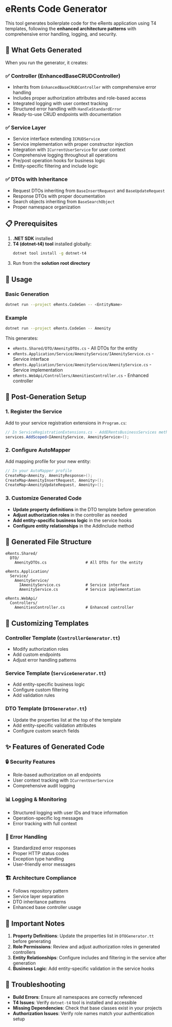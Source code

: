 # eRents Code Generator

This tool generates boilerplate code for the eRents application using T4 templates, following the **enhanced architecture patterns** with comprehensive error handling, logging, and security.

## 🎯 **What Gets Generated**

When you run the generator, it creates:

### **✅ Controller (EnhancedBaseCRUDController)**
- Inherits from `EnhancedBaseCRUDController` with comprehensive error handling
- Includes proper authorization attributes and role-based access
- Integrated logging with user context tracking
- Structured error handling with `HandleStandardError`
- Ready-to-use CRUD endpoints with documentation

### **✅ Service Layer**
- Service interface extending `ICRUDService`
- Service implementation with proper constructor injection
- Integration with `ICurrentUserService` for user context
- Comprehensive logging throughout all operations
- Pre/post operation hooks for business logic
- Entity-specific filtering and include logic

### **✅ DTOs with Inheritance**
- Request DTOs inheriting from `BaseInsertRequest` and `BaseUpdateRequest`
- Response DTOs with proper documentation
- Search objects inheriting from `BaseSearchObject`
- Proper namespace organization

## 📋 **Prerequisites**

1. **.NET SDK** installed
2. **T4 (dotnet-t4) tool** installed globally:
   ```bash
   dotnet tool install -g dotnet-t4
   ```
3. Run from the **solution root directory**

## 🚀 **Usage**

### **Basic Generation**
```bash
dotnet run --project eRents.CodeGen -- <EntityName>
```

### **Example**
```bash
dotnet run --project eRents.CodeGen -- Amenity
```

This generates:
- `eRents.Shared/DTO/AmenityDTOs.cs` - All DTOs for the entity
- `eRents.Application/Service/AmenityService/IAmenityService.cs` - Service interface
- `eRents.Application/Service/AmenityService/AmenityService.cs` - Service implementation
- `eRents.WebApi/Controllers/AmenitiesController.cs` - Enhanced controller

## 🔧 **Post-Generation Setup**

### **1. Register the Service**
Add to your service registration extensions in `Program.cs`:

```csharp
// In ServiceRegistrationExtensions.cs - AddERentsBusinessServices method
services.AddScoped<IAmenityService, AmenityService>();
```

### **2. Configure AutoMapper**
Add mapping profile for your new entity:

```csharp
// In your AutoMapper profile
CreateMap<Amenity, AmenityResponse>();
CreateMap<AmenityInsertRequest, Amenity>();
CreateMap<AmenityUpdateRequest, Amenity>();
```

### **3. Customize Generated Code**
- **Update property definitions** in the DTO template before generation
- **Adjust authorization roles** in the controller as needed
- **Add entity-specific business logic** in the service hooks
- **Configure entity relationships** in the AddInclude method

## 📁 **Generated File Structure**

```
eRents.Shared/
  DTO/
    AmenityDTOs.cs                 # All DTOs for the entity

eRents.Application/
  Service/
    AmenityService/
      IAmenityService.cs           # Service interface
      AmenityService.cs            # Service implementation

eRents.WebApi/
  Controllers/
    AmenitiesController.cs         # Enhanced controller
```

## 🎨 **Customizing Templates**

### **Controller Template (`ControllerGenerator.tt`)**
- Modify authorization roles
- Add custom endpoints
- Adjust error handling patterns

### **Service Template (`ServiceGenerator.tt`)**
- Add entity-specific business logic
- Configure custom filtering
- Add validation rules

### **DTO Template (`DTOGenerator.tt`)**
- Update the properties list at the top of the template
- Add entity-specific validation attributes
- Configure custom search fields

## ✨ **Features of Generated Code**

### **🔒 Security Features**
- Role-based authorization on all endpoints
- User context tracking with `ICurrentUserService`
- Comprehensive audit logging

### **📊 Logging & Monitoring**
- Structured logging with user IDs and trace information
- Operation-specific log messages
- Error tracking with full context

### **🎯 Error Handling**
- Standardized error responses
- Proper HTTP status codes
- Exception type handling
- User-friendly error messages

### **🏗️ Architecture Compliance**
- Follows repository pattern
- Service layer separation
- DTO inheritance patterns
- Enhanced base controller usage

## 🚨 **Important Notes**

1. **Property Definitions**: Update the properties list in `DTOGenerator.tt` before generating
2. **Role Permissions**: Review and adjust authorization roles in generated controllers
3. **Entity Relationships**: Configure includes and filtering in the service after generation
4. **Business Logic**: Add entity-specific validation in the service hooks

## 🔧 **Troubleshooting**

- **Build Errors**: Ensure all namespaces are correctly referenced
- **T4 Issues**: Verify `dotnet-t4` tool is installed and accessible
- **Missing Dependencies**: Check that base classes exist in your projects
- **Authorization Issues**: Verify role names match your authentication setup 